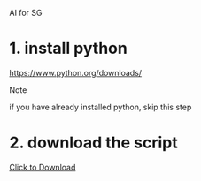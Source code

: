 AI for SG

# 1. install python

https://www.python.org/downloads/

> [!NOTE]
> if you have already installed python, skip this step

# 2. download the script 

<a id="raw-url" href="https://raw.githubusercontent.com/shouaya/sg-client/main/sg-monitor.bat" download>Click to Download</a>
